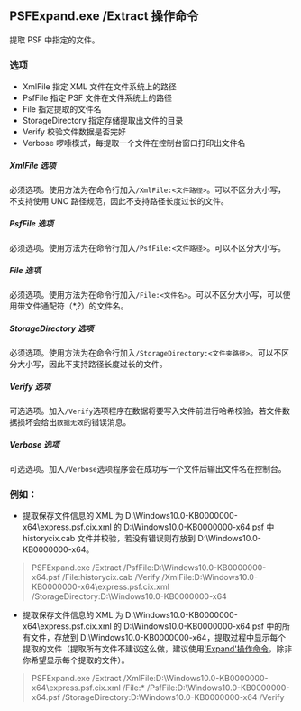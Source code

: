 ## PSFExpand.exe /Extract 操作命令
提取 PSF 中指定的文件。
### 选项
- XmlFile 指定 XML 文件在文件系统上的路径
- PsfFile 指定 PSF 文件在文件系统上的路径
- File 指定提取的文件名
- StorageDirectory 指定存储提取出文件的目录
- Verify 校验文件数据是否完好
- Verbose 啰嗦模式，每提取一个文件在控制台窗口打印出文件名
##### XmlFile 选项
必须选项。使用方法为在命令行加入`/XmlFile:<文件路径>`。可以不区分大小写，不支持使用 UNC 路径规范，因此不支持路径长度过长的文件。
##### PsfFile 选项
必须选项。使用方法为在命令行加入`/PsfFile:<文件路径>`。可以不区分大小写。
##### File 选项
必须选项。使用方法为在命令行加入`/File:<文件名>`。可以不区分大小写，可以使用带文件通配符（\*,?）的文件名。
##### StorageDirectory 选项
必须选项。使用方法为在命令行加入`/StorageDirectory:<文件夹路径>`。可以不区分大小写，因此不支持路径长度过长的文件。
##### Verify 选项
可选选项。加入`/Verify`选项程序在数据将要写入文件前进行哈希校验，若文件数据损坏会给出`数据无效`的错误消息。
##### Verbose 选项
可选选项。加入`/Verbose`选项程序会在成功写一个文件后输出文件名在控制台。
### 例如：
- 提取保存文件信息的 XML 为 D:\Windows10.0-KB0000000-x64\express.psf.cix.xml 的 D:\Windows10.0-KB0000000-x64.psf 中 historycix.cab 文件并校验，若没有错误则存放到 D:\Windows10.0-KB0000000-x64。
>PSFExpand.exe /Extract /PsfFile:D:\Windows10.0-KB0000000-x64.psf /File:historycix.cab /Verify /XmlFile:D:\Windows10.0-KB0000000-x64\express.psf.cix.xml /StorageDirectory:D:\Windows10.0-KB0000000-x64

- 提取保存文件信息的 XML 为 D:\Windows10.0-KB0000000-x64\express.psf.cix.xml 的 D:\Windows10.0-KB0000000-x64.psf 中的所有文件，存放到 D:\Windows10.0-KB0000000-x64，提取过程中显示每个提取的文件（提取所有文件不建议这么做，建议使用['Expand'操作命令](Expand_zh-Hans.md)，除非你希望显示每个提取的文件）。
>PSFExpand.exe /Extract /XmlFile:D:\Windows10.0-KB0000000-x64\express.psf.cix.xml /File:* /PsfFile:D:\Windows10.0-KB0000000-x64.psf /StorageDirectory:D:\Windows10.0-KB0000000-x64 /Verify
